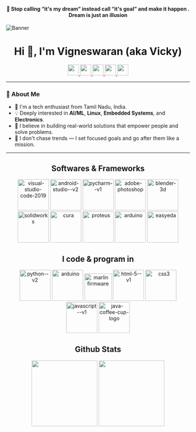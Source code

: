 <h4 align="center">🚀 Stop calling “it's my dream” instead call “it's goal” and make it happen . Dream is just an illusion</h3>

![Banner](https://github.com/user-attachments/assets/c436de5f-e603-4870-baac-5e9783986928)

<h1 align="center">Hi 👋, I'm Vigneswaran (aka Vicky)</h1>

<p align="center">
  <a href="mailto:vertexvigneshwaran@gmail.com" target="_blank">
    <img src="https://img.shields.io/badge/Gmail-D14836?style=for-the-badge&logo=gmail&logoColor=white" height="30"/>
  </a>
  <a href="https://www.linkedin.com/in/vigneswaran-s-3183a9288/" target="_blank">
    <img src="https://img.shields.io/badge/LinkedIn-0077B5?style=for-the-badge&logo=linkedin&logoColor=white" height="30"/>
  </a>
  <a href="https://wa.me/+919843314236" target="_blank">
    <img src="https://img.shields.io/badge/WhatsApp-25D366?style=for-the-badge&logo=whatsapp&logoColor=white" height="30"/>
  </a>
  <a href="https://t.me/Vigneshwaran_techie" target="_blank">
    <img src="https://img.shields.io/badge/Telegram-2CA5E0?style=for-the-badge&logo=telegram&logoColor=white" height="30"/>
  </a>
  <a href="https://discord.com/users/1189199521121579071" target="_blank">
    <img src="https://img.shields.io/badge/Discord-7289DA?style=for-the-badge&logo=discord&logoColor=white" height="30"/>
  </a>
</p>

---

### 🧠 About Me

- 👋 I'm a tech enthusiast from Tamil Nadu, India.
- 💡 Deeply interested in **AI/ML**, **Linux**, **Embedded Systems**, and **Electronics**.
- 📱 I believe in building real-world solutions that empower people and solve problems.
- 🎯 I don't chase trends — I set focused goals and go after them like a mission.

---

<h2 align="center"> Softwares & Frameworks </h2>

<p align="center"> 
  <img width="85" height="85" src="https://img.icons8.com/color/85/visual-studio-code-2019.png" alt="visual-studio-code-2019" title="Visual Studio Code" />
  <img width="85" height="85" src="https://img.icons8.com/color/85/android-studio--v2.png" alt="android-studio--v2" title="Android Studio"/>
  <img width="85" height="85" src="https://img.icons8.com/color/85/pycharm--v1.png" alt="pycharm--v1" title="PyCharm"/>
  <img width="85" height="85" src="https://img.icons8.com/3d-fluency/85/adobe-photoshop.png" alt="adobe-photoshop" title="Adobe Photoshop"/>
  <img width="85" height="85" src="https://img.icons8.com/fluency/85/blender-3d.png" alt="blender-3d" title="Blender 3D"/>
  <img width="85" height="85" src="https://img.icons8.com/color/85/solidworks.png" alt="solidworks" title="SolidWorks"/>
  <img height="85" src="https://upload.wikimedia.org/wikipedia/commons/9/9a/Ultimaker_cura.png" alt="cura" title="Ultimaker Cura"/>
  <img height="85" src="https://miro.medium.com/v2/resize:fit:512/0*v9HoBe1g2EZ8jOPp.png" alt="proteus" title="Proteus"/>
  <img width="85" height="85" src="https://img.icons8.com/color/85/arduino.png" alt="arduino" title="Arduino"/>
  <img width="85" height="85" src="https://cdn.brandfetch.io/idSchM2heb/w/400/h/400/theme/dark/icon.jpeg?c=1dxbfHSJFAPEGdCLU4o5B" alt="easyeda" title=""/>
  
  
</p>

<h2 align="center">I code & program in</h2>

<p align="center"> 
  <img width="85" height="85" src="https://img.icons8.com/color/85/python--v2.png" alt="python--v2" title="Python"/>
  <img width="85" height="85" src="https://img.icons8.com/nolan/85/arduino.png" alt="arduino" title="Arduino"/>
  <img height="75" src="https://github.com/user-attachments/assets/b3de2533-ca9e-4d06-a214-f0a398a1f817" alt="marlin firmware" title="Marlin Firmware"/>
  <img width="85" height="85" src="https://img.icons8.com/color/85/html-5--v1.png" alt="html-5--v1" title="HTML5"/>
  <img width="85" height="85" src="https://img.icons8.com/color/85/css3.png" alt="css3" title="CSS3"/>
  <img width="85" height="85" src="https://img.icons8.com/color/85/javascript--v1.png" alt="javascript--v1" title="JavaScript"/>
  <img width="85" height="85" src="https://img.icons8.com/3d-fluency/85/java-coffee-cup-logo.png" alt="java-coffee-cup-logo" title="Java"/>
</p>


<h2 align="center">Github Stats</h2>

<p align="center">
  <img src="https://github-readme-stats.vercel.app/api?username=vertexvignesh&show_icons=true&theme=dark" height="180"/>
  <img src="https://github-readme-stats.vercel.app/api/top-langs?username=vertexvignesh&layout=compact&theme=dark" height="180"/>
</p>

